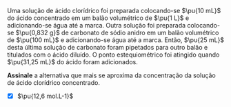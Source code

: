 Uma solução de ácido clorídrico foi preparada colocando-se $\pu{10 mL}$ do ácido concentrado em um balão volumétrico de $\pu{1 L}$ e adicionando-se água até a marca. Outra solução foi preparada colocando-se $\pu{0,832 g}$ de carbonato de sódio anidro em um balão volumétrico de $\pu{100 mL}$ e adicionando-se água até a marca. Então, $\pu{25 mL}$ desta última solução de carbonato foram pipetados para outro balão e titulados com o ácido diluído. O ponto estequiométrico foi atingido quando $\pu{31,25 mL}$ do ácido foram adicionados.

**Assinale** a alternativa que mais se aproxima da concentração da solução de ácido clorídrico concentrado.

- [x] $\pu{12,6 mol.L-1}$
